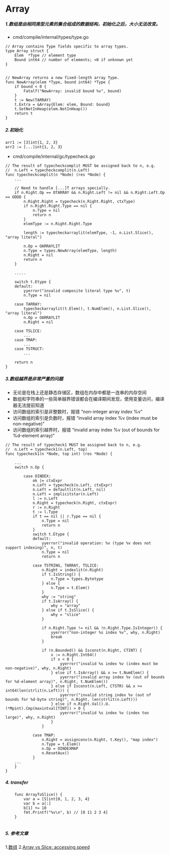 # Array

##### 1.数组是由相同类型元素的集合组成的数据结构，初始化之后，大小无法改变。

* cmd/compile/internal/types/type.go
```
// Array contains Type fields specific to array types.
type Array struct {
	Elem  *Type // element type
	Bound int64 // number of elements; <0 if unknown yet
}


// NewArray returns a new fixed-length array Type.
func NewArray(elem *Type, bound int64) *Type {
	if bound < 0 {
		Fatalf("NewArray: invalid bound %v", bound)
	}
	t := New(TARRAY)
	t.Extra = &Array{Elem: elem, Bound: bound}
	t.SetNotInHeap(elem.NotInHeap())
	return t
}

```

##### 2.初始化

```
arr1 := [3]int{1, 2, 3}
arr2 := [...]int{1, 2, 3}

```

* cmd/compile/internal/gc/typecheck.go
```
// The result of typecheckcomplit MUST be assigned back to n, e.g.
// 	n.Left = typecheckcomplit(n.Left)
func typecheckcomplit(n *Node) (res *Node) {
	...

	// Need to handle [...]T arrays specially.
	if n.Right.Op == OTARRAY && n.Right.Left != nil && n.Right.Left.Op == ODDD {
		n.Right.Right = typecheck(n.Right.Right, ctxType)
		if n.Right.Right.Type == nil {
			n.Type = nil
			return n
		}
		elemType := n.Right.Right.Type

		length := typecheckarraylit(elemType, -1, n.List.Slice(), "array literal")

		n.Op = OARRAYLIT
		n.Type = types.NewArray(elemType, length)
		n.Right = nil
		return n
	}

	.....

	switch t.Etype {
	default:
		yyerror("invalid composite literal type %v", t)
		n.Type = nil

	case TARRAY:
		typecheckarraylit(t.Elem(), t.NumElem(), n.List.Slice(), "array literal")
		n.Op = OARRAYLIT
		n.Right = nil

	case TSLICE:
		...
	case TMAP:
		...
	case TSTRUCT:
		...

	return n
}
```
##### 3.数组越界是非常严重的问题

* 无论是在栈上还是静态存储区，数组在内存中都是一连串的内存空间
* 数组和字符串的一些简单越界错误都会在编译期间发现，使用变量访问，编译器无法提前知道
* 访问数组的索引是非整数时，报错 “non-integer array index %v”
* 访问数组的索引是负数时，报错 “invalid array index %v (index must be non-negative)"
* 访问数组的索引越界时，报错 “invalid array index %v (out of bounds for %d-element array)"

```
// The result of typecheck1 MUST be assigned back to n, e.g.
// 	n.Left = typecheck1(n.Left, top)
func typecheck1(n *Node, top int) (res *Node) {

	...
	switch n.Op {

		case OINDEX:
			ok |= ctxExpr
			n.Left = typecheck(n.Left, ctxExpr)
			n.Left = defaultlit(n.Left, nil)
			n.Left = implicitstar(n.Left)
			l := n.Left
			n.Right = typecheck(n.Right, ctxExpr)
			r := n.Right
			t := l.Type
			if t == nil || r.Type == nil {
				n.Type = nil
				return n
			}
			switch t.Etype {
			default:
				yyerror("invalid operation: %v (type %v does not support indexing)", n, t)
				n.Type = nil
				return n

			case TSTRING, TARRAY, TSLICE:
				n.Right = indexlit(n.Right)
				if t.IsString() {
					n.Type = types.Bytetype
				} else {
					n.Type = t.Elem()
				}
				why := "string"
				if t.IsArray() {
					why = "array"
				} else if t.IsSlice() {
					why = "slice"
				}

				if n.Right.Type != nil && !n.Right.Type.IsInteger() {
					yyerror("non-integer %s index %v", why, n.Right)
					break
				}

				if !n.Bounded() && Isconst(n.Right, CTINT) {
					x := n.Right.Int64()
					if x < 0 {
						yyerror("invalid %s index %v (index must be non-negative)", why, n.Right)
					} else if t.IsArray() && x >= t.NumElem() {
						yyerror("invalid array index %v (out of bounds for %d-element array)", n.Right, t.NumElem())
					} else if Isconst(n.Left, CTSTR) && x >= int64(len(strlit(n.Left))) {
						yyerror("invalid string index %v (out of bounds for %d-byte string)", n.Right, len(strlit(n.Left)))
					} else if n.Right.Val().U.(*Mpint).Cmp(maxintval[TINT]) > 0 {
						yyerror("invalid %s index %v (index too large)", why, n.Right)
					}
				}

			case TMAP:
				n.Right = assignconv(n.Right, t.Key(), "map index")
				n.Type = t.Elem()
				n.Op = OINDEXMAP
				n.ResetAux()
			}
	...
	}
}
```

##### 4. transfer

```
	func ArrayToSlice() {
		var a = [5]int{0, 1, 2, 3, 4}
		var b = a[:]
		b[1] += 10
		fmt.Printf("%v\n", b) // [0 11 2 3 4]
	}


```
##### 5. 参考文章

1.[数组](https://draveness.me/golang/docs/part2-foundation/ch03-datastructure/golang-array/)
2.[Array vs Slice: accessing speed](https://stackoverflow.com/questions/30525184/array-vs-slice-accessing-speed)








